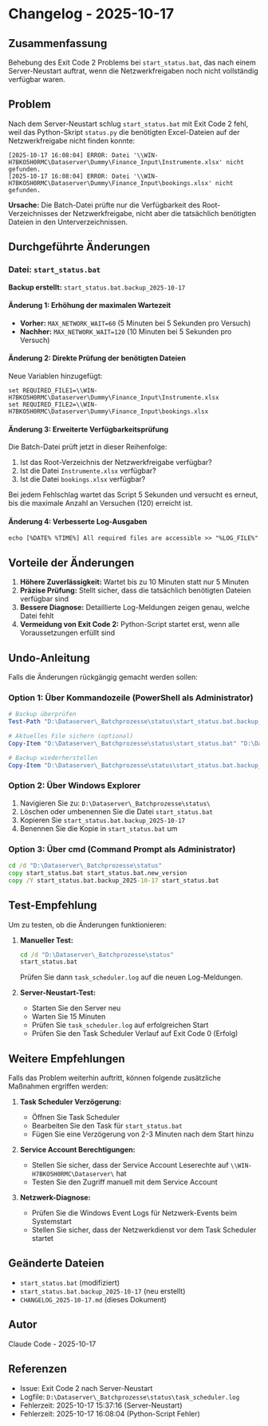 # Changelog - 2025-10-17

## Zusammenfassung

Behebung des Exit Code 2 Problems bei `start_status.bat`, das nach einem Server-Neustart auftrat, wenn die Netzwerkfreigaben noch nicht vollständig verfügbar waren.

## Problem

Nach dem Server-Neustart schlug `start_status.bat` mit Exit Code 2 fehl, weil das Python-Skript `status.py` die benötigten Excel-Dateien auf der Netzwerkfreigabe nicht finden konnte:

```
[2025-10-17 16:08:04] ERROR: Datei '\\WIN-H7BKO5H0RMC\Dataserver\Dummy\Finance_Input\Instrumente.xlsx' nicht gefunden.
[2025-10-17 16:08:04] ERROR: Datei '\\WIN-H7BKO5H0RMC\Dataserver\Dummy\Finance_Input\bookings.xlsx' nicht gefunden.
```

**Ursache:** Die Batch-Datei prüfte nur die Verfügbarkeit des Root-Verzeichnisses der Netzwerkfreigabe, nicht aber die tatsächlich benötigten Dateien in den Unterverzeichnissen.

## Durchgeführte Änderungen

### Datei: `start_status.bat`

**Backup erstellt:** `start_status.bat.backup_2025-10-17`

#### Änderung 1: Erhöhung der maximalen Wartezeit
- **Vorher:** `MAX_NETWORK_WAIT=60` (5 Minuten bei 5 Sekunden pro Versuch)
- **Nachher:** `MAX_NETWORK_WAIT=120` (10 Minuten bei 5 Sekunden pro Versuch)

#### Änderung 2: Direkte Prüfung der benötigten Dateien
Neue Variablen hinzugefügt:
```batch
set REQUIRED_FILE1=\\WIN-H7BKO5H0RMC\Dataserver\Dummy\Finance_Input\Instrumente.xlsx
set REQUIRED_FILE2=\\WIN-H7BKO5H0RMC\Dataserver\Dummy\Finance_Input\bookings.xlsx
```

#### Änderung 3: Erweiterte Verfügbarkeitsprüfung
Die Batch-Datei prüft jetzt in dieser Reihenfolge:
1. Ist das Root-Verzeichnis der Netzwerkfreigabe verfügbar?
2. Ist die Datei `Instrumente.xlsx` verfügbar?
3. Ist die Datei `bookings.xlsx` verfügbar?

Bei jedem Fehlschlag wartet das Script 5 Sekunden und versucht es erneut, bis die maximale Anzahl an Versuchen (120) erreicht ist.

#### Änderung 4: Verbesserte Log-Ausgaben
```batch
echo [%DATE% %TIME%] All required files are accessible >> "%LOG_FILE%"
```

## Vorteile der Änderungen

1. **Höhere Zuverlässigkeit:** Wartet bis zu 10 Minuten statt nur 5 Minuten
2. **Präzise Prüfung:** Stellt sicher, dass die tatsächlich benötigten Dateien verfügbar sind
3. **Bessere Diagnose:** Detaillierte Log-Meldungen zeigen genau, welche Datei fehlt
4. **Vermeidung von Exit Code 2:** Python-Script startet erst, wenn alle Voraussetzungen erfüllt sind

## Undo-Anleitung

Falls die Änderungen rückgängig gemacht werden sollen:

### Option 1: Über Kommandozeile (PowerShell als Administrator)
```powershell
# Backup überprüfen
Test-Path "D:\Dataserver\_Batchprozesse\status\start_status.bat.backup_2025-10-17"

# Aktuelles File sichern (optional)
Copy-Item "D:\Dataserver\_Batchprozesse\status\start_status.bat" "D:\Dataserver\_Batchprozesse\status\start_status.bat.new_version"

# Backup wiederherstellen
Copy-Item "D:\Dataserver\_Batchprozesse\status\start_status.bat.backup_2025-10-17" "D:\Dataserver\_Batchprozesse\status\start_status.bat" -Force
```

### Option 2: Über Windows Explorer
1. Navigieren Sie zu: `D:\Dataserver\_Batchprozesse\status\`
2. Löschen oder umbenennen Sie die Datei `start_status.bat`
3. Kopieren Sie `start_status.bat.backup_2025-10-17`
4. Benennen Sie die Kopie in `start_status.bat` um

### Option 3: Über cmd (Command Prompt als Administrator)
```cmd
cd /d "D:\Dataserver\_Batchprozesse\status"
copy start_status.bat start_status.bat.new_version
copy /Y start_status.bat.backup_2025-10-17 start_status.bat
```

## Test-Empfehlung

Um zu testen, ob die Änderungen funktionieren:

1. **Manueller Test:**
   ```cmd
   cd /d "D:\Dataserver\_Batchprozesse\status"
   start_status.bat
   ```
   Prüfen Sie dann `task_scheduler.log` auf die neuen Log-Meldungen.

2. **Server-Neustart-Test:**
   - Starten Sie den Server neu
   - Warten Sie 15 Minuten
   - Prüfen Sie `task_scheduler.log` auf erfolgreichen Start
   - Prüfen Sie den Task Scheduler Verlauf auf Exit Code 0 (Erfolg)

## Weitere Empfehlungen

Falls das Problem weiterhin auftritt, können folgende zusätzliche Maßnahmen ergriffen werden:

1. **Task Scheduler Verzögerung:**
   - Öffnen Sie Task Scheduler
   - Bearbeiten Sie den Task für `start_status.bat`
   - Fügen Sie eine Verzögerung von 2-3 Minuten nach dem Start hinzu

2. **Service Account Berechtigungen:**
   - Stellen Sie sicher, dass der Service Account Leserechte auf `\\WIN-H7BKO5H0RMC\Dataserver\` hat
   - Testen Sie den Zugriff manuell mit dem Service Account

3. **Netzwerk-Diagnose:**
   - Prüfen Sie die Windows Event Logs für Netzwerk-Events beim Systemstart
   - Stellen Sie sicher, dass der Netzwerkdienst vor dem Task Scheduler startet

## Geänderte Dateien

- `start_status.bat` (modifiziert)
- `start_status.bat.backup_2025-10-17` (neu erstellt)
- `CHANGELOG_2025-10-17.md` (dieses Dokument)

## Autor

Claude Code - 2025-10-17

## Referenzen

- Issue: Exit Code 2 nach Server-Neustart
- Logfile: `D:\Dataserver\_Batchprozesse\status\task_scheduler.log`
- Fehlerzeit: 2025-10-17 15:37:16 (Server-Neustart)
- Fehlerzeit: 2025-10-17 16:08:04 (Python-Script Fehler)
